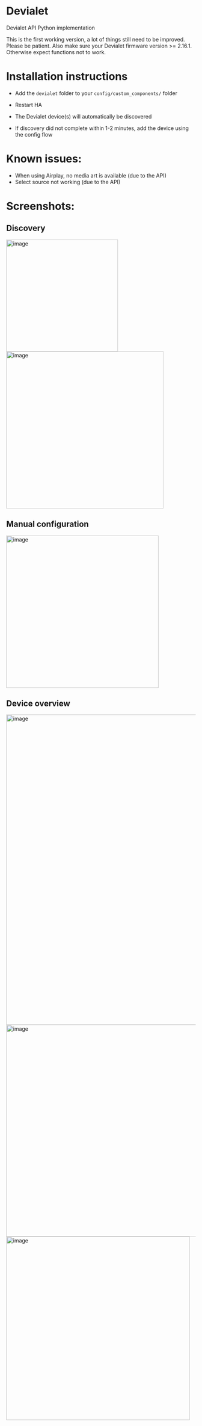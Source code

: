 # Devialet
Devialet API Python implementation

This is the first working version, a lot of things still need to be improved. Please be patient.
Also make sure your Devialet firmware version >= 2.16.1. Otherwise expect functions not to work.

# Installation instructions
- Add the `devialet` folder to your `config/custom_components/` folder
- Restart HA
- The Devialet device(s) will automatically be discovered

- If discovery did not complete within 1-2 minutes, add the device using the config flow

# Known issues:
- When using Airplay, no media art is available (due to the API)
- Select source not working (due to the API)

# Screenshots:

## Discovery

<img width="297" alt="image" src="https://user-images.githubusercontent.com/47930023/208066307-24cc39eb-6f21-47a5-9674-5e3f0996e4b0.png">

<img width="418" alt="image" src="https://user-images.githubusercontent.com/47930023/208066552-fcd21bf9-a8ad-400a-8a60-04250e6c296e.png">


## Manual configuration

<img width="405" alt="image" src="https://user-images.githubusercontent.com/47930023/208067522-3b416cda-a4aa-4d8a-b3a5-fea23b0a81d9.png">


## Device overview

<img width="825" alt="image" src="https://user-images.githubusercontent.com/47930023/208066755-b5c072bd-1a27-4947-be64-90d6a4e87c7d.png">

<img width="563" alt="image" src="https://user-images.githubusercontent.com/47930023/208066926-ee08cb60-29f1-4b33-950f-edc6ab5366c9.png">

<img width="488" alt="image" src="https://user-images.githubusercontent.com/47930023/208067167-a7ea516b-38f5-4cc8-84a0-6dffc8ed0639.png">
